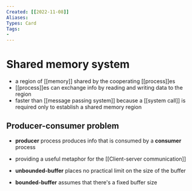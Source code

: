```yaml
---
Created: [[2022-11-08]]
Aliases: 
Types: Card
Tags: 
- 
---
```

# Shared memory system
- a region of [[memory]] shared by the cooperating [[process]]es
- [[process]]es can exchange info by reading and writing data to the region
- faster than [[message passing system]] because a [[system call]] is required only to establish a shared memory region

## Producer-consumer problem
- **producer** process produces info that is consumed by a **consumer** process
- providing a useful metaphor for the [[Client-server communication]]

- **unbounded-buffer** places no practical limit on the size of the buffer
- **bounded-buffer** assumes that there's a fixed buffer size
